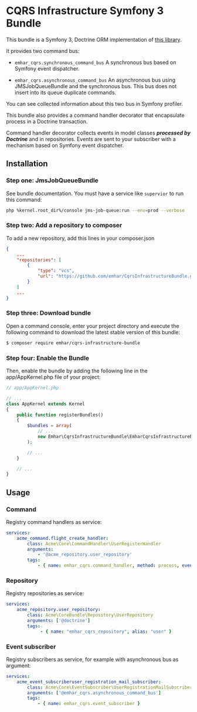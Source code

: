 # CQRS Infrastructure Symfony 3 Bundle

This bundle is a Symfony 3, Doctrine ORM implementation of [this library](https://github.com/emhar/CqrsInfrastructure).

It provides two command bus:
* ```emhar_cqrs.synchronous_command_bus```
A synchronous bus based on Symfony event dispatcher.

* ```emhar_cqrs.asynchronous_command_bus```
An asynchronous bus using JMSJobQueueBundle and the synchronous bus.
This bus does not insert into its queue duplicate commands.

You can see collected information about this two bus in Symfony profiler.

This bundle also provides a command handler decorator that encapsulate process in a Doctrine transaction.

Command handler decorator collects events in model classes ***processed by Doctrine*** and in repositories.
Events are sent to your subscriber with a mechanism based on Symfony event dispatcher.

## Installation
### Step one: JmsJobQueueBundle

See bundle documentation.
You must have a service like ```supervior``` to run this command:
```bash
php %kernel.root_dir%/console jms-job-queue:run --env=prod --verbose
```


### Step two: Add a repository to composer

To add a new repository, add this lines in your composer.json
```json
{
    ...
    "repositories": [
        {
            "type": "vcs",
            "url": "https://github.com/emhar/CqrsInfrastructureBundle.git"
        }
    ]
    ...
}
```

### Step three: Download bundle
Open a command console, enter your project directory
and execute the following command to download the latest stable version of this bundle:
```bash
$ composer require emhar/cqrs-infrastructure-bundle
```

### Step four: Enable the Bundle

Then, enable the bundle by adding the following line in the app/AppKernel.php file of your project:

```php
// app/AppKernel.php

// ...
class AppKernel extends Kernel
{
    public function registerBundles()
    {
        $bundles = array(
            // ...
            new Emhar\CqrsInfrastructureBundle\EmharCqrsInfrastructureBundle(),
        );

        // ...
    }

    // ...
}
```
## Usage

### Command

Registry command handlers as service:
```yml
services:
    acme_command.flight_create_handler:
        class: Acme\Core\CommandHandler\UserRegisterHandler
        arguments:
            - '@acme_repository.user_repository'
        tags:
            - { name: emhar_cqrs.command_handler, method: process, event: Acme\Core\Command\UserRegisterCommand }
```

### Repository

Registry repositories as service:
```yml
services:
    acme_repository.user_repository:
        class: Acme\CoreBundle\Repository\UserRepository
        arguments: ['@doctrine']
        tags:
             - { name: "emhar_cqrs_repository", alias: "user" }
```

### Event subscriber

Registry subscribers as service, for example with asynchronous bus as argument:
```yml
services:
    acme_event_subscriberuser_registration_mail_subscriber:
        class: Acme\Core\EventSubscriber\UserRegistrationMailSubscriber
        arguments: ['@emhar_cqrs.asynchronous_command_bus']
        tags:
            - { name: emhar_cqrs.event_subscriber }
```
